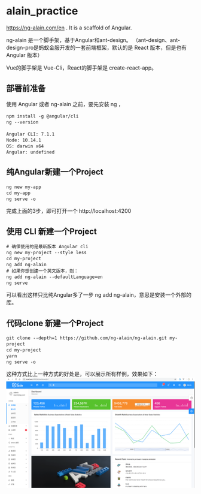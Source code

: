 # alain_practice
https://ng-alain.com/en . It is a scaffold of Angular.

ng-alain 是一个脚手架，基于Angular和ant-design。
（ant-design、ant-design-pro是蚂蚁金服开发的一套前端框架，默认的是 React 版本，但是也有 Angular 版本）

Vue的脚手架是 Vue-Cli，React的脚手架是 create-react-app。

## 部署前准备
使用 Angular 或者 ng-alain 之前，要先安装 ng ，
```
npm install -g @angular/cli
ng --version

Angular CLI: 7.1.1
Node: 10.14.1
OS: darwin x64
Angular: undefined
```

## 纯Angular新建一个Project
```
ng new my-app
cd my-app
ng serve -o
```
完成上面的3步，即可打开一个 http://localhost:4200 

## 使用 CLI 新建一个Project
```
# 确保使用的是最新版本 Angular cli
ng new my-project --style less
cd my-project
ng add ng-alain
# 如果你想创建一个英文版本，则：
ng add ng-alain --defaultLanguage=en
ng serve
```
可以看出这样只比纯Angular多了一步 ng add ng-alain，意思是安装一个外部的库。

## 代码clone 新建一个Project
```
git clone --depth=1 https://github.com/ng-alain/ng-alain.git my-project
cd my-project
yarn
ng serve -o
```
这种方式比上一种方式的好处是，可以展示所有样例，效果如下：
![Alain全示例](/images/alain-sample-with-all-components.png)

